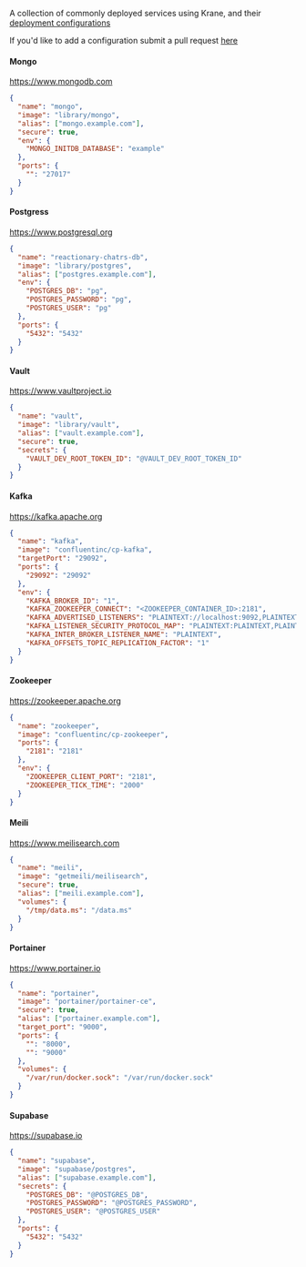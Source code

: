 A collection of commonly deployed services using Krane, and their [deployment configurations](http://krane.sh/#/docs/deployment)

If you'd like to add a configuration submit a pull request [here](https://github.com/krane/krane/tree/master/docs/docs/example-configs.md)

#### Mongo 

https://www.mongodb.com

```json
{
  "name": "mongo",
  "image": "library/mongo",
  "alias": ["mongo.example.com"],
  "secure": true,
  "env": {
    "MONGO_INITDB_DATABASE": "example"
  },
  "ports": {
    "": "27017"
  }
}
```

#### Postgress

https://www.postgresql.org

```json
{
  "name": "reactionary-chatrs-db",
  "image": "library/postgres",
  "alias": ["postgres.example.com"],
  "env": {
    "POSTGRES_DB": "pg",
    "POSTGRES_PASSWORD": "pg",
    "POSTGRES_USER": "pg"
  },
  "ports": {
    "5432": "5432"
  }
}
```

#### Vault
 
https://www.vaultproject.io

```json
{
  "name": "vault",
  "image": "library/vault",
  "alias": ["vault.example.com"],
  "secure": true,
  "secrets": {
    "VAULT_DEV_ROOT_TOKEN_ID": "@VAULT_DEV_ROOT_TOKEN_ID"
  }
}
```

#### Kafka

https://kafka.apache.org

```json
{
  "name": "kafka",
  "image": "confluentinc/cp-kafka",
  "targetPort": "29092",
  "ports": {
    "29092": "29092"
  },
  "env": {
    "KAFKA_BROKER_ID": "1",
    "KAFKA_ZOOKEEPER_CONNECT": "<ZOOKEEPER_CONTAINER_ID>:2181",
    "KAFKA_ADVERTISED_LISTENERS": "PLAINTEXT://localhost:9092,PLAINTEXT_HOST://localhost:29092",
    "KAFKA_LISTENER_SECURITY_PROTOCOL_MAP": "PLAINTEXT:PLAINTEXT,PLAINTEXT_HOST:PLAINTEXT",
    "KAFKA_INTER_BROKER_LISTENER_NAME": "PLAINTEXT",
    "KAFKA_OFFSETS_TOPIC_REPLICATION_FACTOR": "1"
  }
}
```

#### Zookeeper

https://zookeeper.apache.org

```json
{
  "name": "zookeeper",
  "image": "confluentinc/cp-zookeeper",
  "ports": {
    "2181": "2181"
  },
  "env": {
    "ZOOKEEPER_CLIENT_PORT": "2181",
    "ZOOKEEPER_TICK_TIME": "2000"
  }
}
```

#### Meili

https://www.meilisearch.com

```json
{
  "name": "meili",
  "image": "getmeili/meilisearch",
  "secure": true,
  "alias": ["meili.example.com"],
  "volumes": {
    "/tmp/data.ms": "/data.ms"
  }
}
```

#### Portainer

https://www.portainer.io

```json
{
  "name": "portainer",
  "image": "portainer/portainer-ce",
  "secure": true,
  "alias": ["portainer.example.com"],
  "target_port": "9000",
  "ports": {
    "": "8000",
    "": "9000"
  },
  "volumes": {
    "/var/run/docker.sock": "/var/run/docker.sock"
  }
}
```

#### Supabase

https://supabase.io

```json
{
  "name": "supabase",
  "image": "supabase/postgres",
  "alias": ["supabase.example.com"],
  "secrets": {
    "POSTGRES_DB": "@POSTGRES_DB",
    "POSTGRES_PASSWORD": "@POSTGRES_PASSWORD",
    "POSTGRES_USER": "@POSTGRES_USER"
  },
  "ports": {
    "5432": "5432"
  }
}
```
